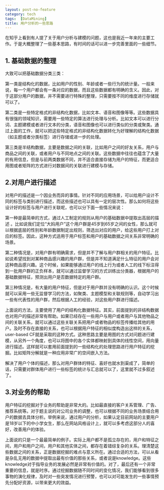 ```yaml
---
layout: post-no-feature
category: tech
tags:  [DataMining]
title: 用户分析的一些思路
---
```

在知乎上看到有人提了关于用户分析与建模的问题，这也是我近一年来的主要工作。于是大概整理了一些基本思路，有时间的话可以进一步完善里面的一些细节。

## 1. 基础数据的整理

大致可以把基础数据分类三类：

第一类是结构化的数据，比如用户的性别、年龄或者一些行为的统计量。一般来说，每一个用户都会有一条对应的数据，而且这些数据都有明确的含义。因此，对于这部分用户的数据，并不需要进行特殊的整理，只需要按不同的维度进行存储就可以了。

第二类是一些特定格式的非结构化数据，比如文本、语音和图像等等。这些数据具有很强的领域知识，需要用一些特定的算法进行处理与分析。比如文本可以进行分词、主题建模或者进行文本的分类，语音和图像也可以进行类似的分类或聚类。通过上面的工作，就可以把这些特定格式的非结构化数据转化为好理解的结构化数据（如主题或者分类标签）进行存储或进一步的处理。

第三类是半结构数据，主要是数据之间的关联，比如用户之间的好友关系，用户与商品之间的关联，或者用户与不同地点之间的关联。这些数据中往往也蕴含了大量的有用信息，但是与前两类数据不同，并不适合直接存储为用户的特征，而更适合用图或者矩阵的方式进行对数据间的关联进行建模与存储。

## 2.对用户进行描述

对用户的描述是一个因业务而异的事情。针对不同的应用场景，可以给用户设计不同的标签与类别进行描述，而这些描述也可以具有一定的层次性。那么如何将这些设计好的标签与用户进行关联呢，也可以分下面一些情况来说：

第一种是最简单的方式，通过人工制定的规则从用户的基础数据中提取出高层的描述 。比如说我们定位“大妈用户”这个用户群是45岁到65岁之间的女性，那么就可以根据底层的性别和年龄数据制定出规则，筛选出对应的用户，给这些用户打上对应的标签。因此，这种方式适用于用户标签和用户的基础数据之间关系非常明确的场景。

第二种情况是，对用户群有明确需求，但是并不了解与用户群相关的用户特征。比如说希望找到对某种商品感兴趣的用户群，但是并不知道满足什么特征的用户会对这种商品感兴趣。这个时候，如果能够通过用户的线上行为或者人工的线下标注得到一批用户群的正负样本，就可以通过监督学习的方式训练出分类器，根据用户的基础数据特征，预测出用户是否数据特定的用户群。

第三种情况是，有大量的用户特征，但是对于用户群并没有明确的认识。这个时候就可以采用一些无监督学习的方法，如聚类、主题模型和关联规则等，自动学习出一些有代表性的用户群，然后根据人工的经验，对这些用户群进行描述。

上面说的方法，主要使用了用户的结构化数据特征。其实，前面提到的非结构数据也对用户的描述非常有帮助。如果已经存在一些用户与用户或者用户与其他物品之间的关联关系，就可以通过这些关联关系把用户或者物品的标签传播给其他的用户。及时不存在直接的关系，也可以根据用户特征的相似度构造出这样的关系，user-based CF就是采取的这种方式。这种思路主要是用图的方式对问题进行建模，从另外一个角度，也可以将图中的各个实体都映射到具体的线性空间，用向量进行描述。这样就可以套用前面提到的一些结构化的处理思路进行用户特征的挖掘。比如矩阵分解就是一种应用非常广的空间嵌入方法。

解决了用户个体的描述，那么对用户群体的特征、喜好也就水到渠成了，简单的话，只需要对群体用户进行一些标签的统计与汇总就可以了，这里就不过多叙述了。

## 3.对业务的帮助

用户特征的挖掘对于业务的帮助是非常大的。比如最直接的客户关系管理、广告、推荐系统等。对于题主说的对公司业务的调整，也可以根据不同的业务场景结合用户的数据去具体分析。举例来说，通过用户的分析，如果认定目前网站的主要用户是18岁以下的中小学女生，那么在网站风格设计上，就可以多考虑这部分人的喜好，改善用户的体验。

上面说的只是一个最最简单的例子。实际上用户都不是孤立存在的，用户和特征之间，用户和用户之间，用户和其他实体之间，都存在着错综复杂的关系。理清楚这些数据之间的关系，正是数据挖掘的难点与意义所在。通过合适的方法，可以从看是杂乱无用的数据中提取出最有价值的那些关系，或者说是knowledge。这些knowledge对于指导业务的发展必然是非常有价值的。对了，最后还有一个非常重要的信息，就是时序。通过挖掘数据随不同时间的变化情况，我们能够看到很多事物的演化规律，及时对一些突发情况进行预警，也可以对可能发生的一些事情预先分配好资源，以带来更大的效益。

